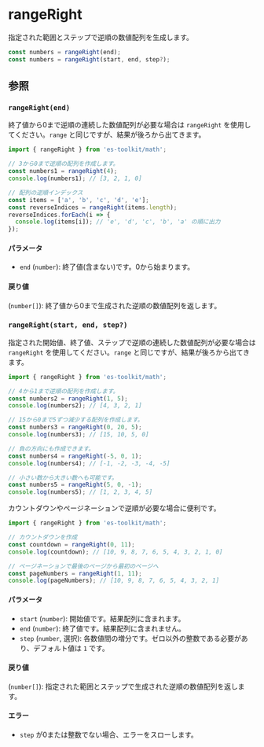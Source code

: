 # rangeRight

指定された範囲とステップで逆順の数値配列を生成します。

```typescript
const numbers = rangeRight(end);
const numbers = rangeRight(start, end, step?);
```

## 参照

### `rangeRight(end)`

終了値から0まで逆順の連続した数値配列が必要な場合は `rangeRight` を使用してください。`range` と同じですが、結果が後ろから出てきます。

```typescript
import { rangeRight } from 'es-toolkit/math';

// 3から0まで逆順の配列を作成します。
const numbers1 = rangeRight(4);
console.log(numbers1); // [3, 2, 1, 0]

// 配列の逆順インデックス
const items = ['a', 'b', 'c', 'd', 'e'];
const reverseIndices = rangeRight(items.length);
reverseIndices.forEach(i => {
  console.log(items[i]); // 'e', 'd', 'c', 'b', 'a' の順に出力
});
```

#### パラメータ

- `end` (`number`): 終了値(含まない)です。0から始まります。

#### 戻り値

(`number[]`): 終了値から0まで生成された逆順の数値配列を返します。

### `rangeRight(start, end, step?)`

指定された開始値、終了値、ステップで逆順の連続した数値配列が必要な場合は `rangeRight` を使用してください。`range` と同じですが、結果が後ろから出てきます。

```typescript
import { rangeRight } from 'es-toolkit/math';

// 4から1まで逆順の配列を作成します。
const numbers2 = rangeRight(1, 5);
console.log(numbers2); // [4, 3, 2, 1]

// 15から0まで5ずつ減少する配列を作成します。
const numbers3 = rangeRight(0, 20, 5);
console.log(numbers3); // [15, 10, 5, 0]

// 負の方向にも作成できます。
const numbers4 = rangeRight(-5, 0, 1);
console.log(numbers4); // [-1, -2, -3, -4, -5]

// 小さい数から大きい数へも可能です。
const numbers5 = rangeRight(5, 0, -1);
console.log(numbers5); // [1, 2, 3, 4, 5]
```

カウントダウンやページネーションで逆順が必要な場合に便利です。

```typescript
import { rangeRight } from 'es-toolkit/math';

// カウントダウンを作成
const countdown = rangeRight(0, 11);
console.log(countdown); // [10, 9, 8, 7, 6, 5, 4, 3, 2, 1, 0]

// ページネーションで最後のページから最初のページへ
const pageNumbers = rangeRight(1, 11);
console.log(pageNumbers); // [10, 9, 8, 7, 6, 5, 4, 3, 2, 1]
```

#### パラメータ

- `start` (`number`): 開始値です。結果配列に含まれます。
- `end` (`number`): 終了値です。結果配列に含まれません。
- `step` (`number`, 選択): 各数値間の増分です。ゼロ以外の整数である必要があり、デフォルト値は `1` です。

#### 戻り値

(`number[]`): 指定された範囲とステップで生成された逆順の数値配列を返します。

#### エラー

- `step` が0または整数でない場合、エラーをスローします。
